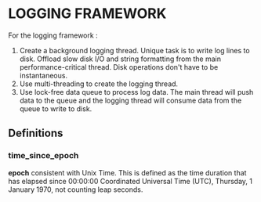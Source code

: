 # LOGGING FRAMEWORK

For the logging framework :
1. Create a background logging thread. Unique task is to write log lines to disk. Offload slow disk I/O and string formatting from the main performance-critical thread. Disk operations don't have to be instantaneous.
2. Use multi-threading to create the logging thread.
3. Use lock-free data queue to process log data. The main thread will push data to the queue and the logging thread will consume data from the queue to write to disk.

## Definitions

### time_since_epoch

**epoch** consistent with Unix Time. This is defined as the time duration that has elapsed since 00:00:00 Coordinated Universal Time (UTC), Thursday, 1 January 1970, not counting leap seconds.